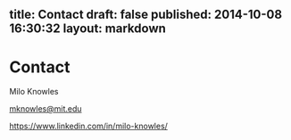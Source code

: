 title: Contact
draft: false
published: 2014-10-08 16:30:32
layout: markdown
---
 
# Contact

Milo Knowles

mknowles@mit.edu

https://www.linkedin.com/in/milo-knowles/